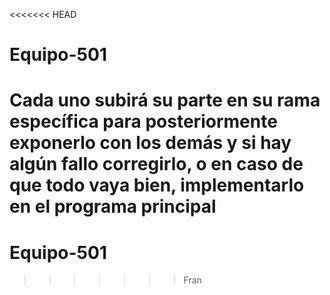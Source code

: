 <<<<<<< HEAD
# Equipo-501
Cada uno subirá su parte en su rama específica para posteriormente exponerlo con los demás y si hay algún fallo corregirlo, o en caso de que todo vaya bien, implementarlo en el programa principal
=======
# Equipo-501
>>>>>>> Fran
